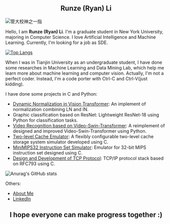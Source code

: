 <h2 align="center"> Runze (Ryan) Li </h2>

![管大校神之一指](https://github.com/lllirunze/image/blob/master/%E7%AE%A1%E5%A4%A7%E6%A0%A1%E7%A5%9E%E4%B9%8B%E4%B8%80%E6%8C%87.png)  

Hello, I am __Runze (Ryan) Li__. I'm a graduate student in New York University, majoring in Computer Science. I love Artificial Intelligence and Machine Learning. Currently, I'm looking for a job as SDE.

[![Top Langs](https://github-readme-stats.vercel.app/api/top-langs/?username=lllirunze&layout=compact)](https://github.com/anuraghazra/github-readme-stats) 

When I was in Tianjin University as an undergraduate student, I have done some researches in Machine Learning and Data Mining Lab, which help me learn more about machine learning and computer vision. Actually, I'm not a perfect coder. Instead, I'm a code porter with Ctrl-C and Ctrl-V(just kidding).

I have done some projects in C and Python:

- [Dynamic Normalization in Vision Transformer](https://github.com/lllirunze/Research-on-Dynamic-Normalization-method-in-Vision-Transformer): An implement of normalization combining LN and IN.
- Graphic classification based on ResNet: Lightweight ResNet-18 using Python for classification tasks.
- [Video Recognition based on Video-Swin-Transformer](https://github.com/lllirunze/Lrz_Improved_Swin): A reimplement of designed and improved Video-Swin-Transformer using Python.
- [Two-level Cache Emulator](https://github.com/lllirunze/Computer_Organization_and_Architecture_Practice): A flexibly configurable two-level cache storage system simulator developed using C.
- [MiniMIPS32 Instruction Set Simulator](https://github.com/lllirunze/Computer_Organization_and_Architecture_Lab): Emulator for 32-bit MIPS instruction set designed using C.
- [Design and Development of TCP Protocol](https://github.com/lllirunze/TJU_TCP): TCP/IP protocol stack based on RFC793 using C.

![Anurag's GitHub stats](https://github-readme-stats.vercel.app/api?username=lllirunze&show_icons=true&theme=dracula)

Others:
- [About Me](https://lllirunze.github.io/)
- [LinkedIn](https://www.linkedin.com/in/runze-li-07a739266/)


<h2 align="center"> I hope everyone can make progress together :) </h2>

<!---
Lrz266OuO/Lrz266OuO is a ✨ special ✨ repository because its `README.md` (this file) appears on your GitHub profile.
You can click the Preview link to take a look at your changes.
--->
